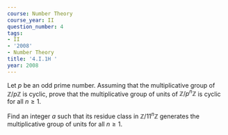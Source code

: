 ```yaml
---
course: Number Theory
course_year: II
question_number: 4
tags:
- II
- '2008'
- Number Theory
title: '4.I.1H '
year: 2008
---
```



Let $p$ be an odd prime number. Assuming that the multiplicative group of $\mathbb{Z} / p \mathbb{Z}$ is cyclic, prove that the multiplicative group of units of $\mathbb{Z} / p^{n} \mathbb{Z}$ is cyclic for all $n \geqslant 1$.

Find an integer $a$ such that its residue class in $\mathbb{Z} / 11^{n} \mathbb{Z}$ generates the multiplicative group of units for all $n \geqslant 1$.